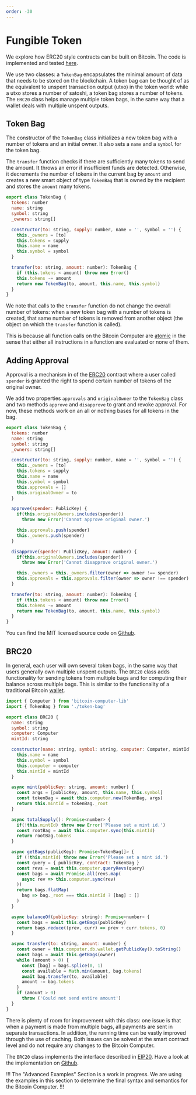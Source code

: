 ```yaml
---
order: -30
---
```


# Fungible Token

We explore how ERC20 style contracts can be built on Bitcoin. The code is implemented and tested [here](https://github.com/bitcoin-computer/BRC20).

We use two classes: a ``TokenBag`` encapsulates the minimal amount of data that needs to be stored on the blockchain. A token bag can be thought of as the equivalent to unspent transaction output (utxo) in the token world: while a utxo stores a number of satoshi, a token bag stores a number of tokens. The ``ERC20`` class helps manage multiple token bags, in the same way that a wallet deals with multiple unspent outputs.

## Token Bag

The constructor of the ``TokenBag`` class initializes a new token bag with a number of tokens and an initial owner. It also sets a ``name`` and a ``symbol`` for the token bag.

The ``transfer`` function checks if there are sufficiently many tokens to send the amount. It throws an error if insufficient funds are detected. Otherwise, it decrements the number of tokens in the current bag by ``amount`` and creates a new smart object of type ``TokenBag`` that is owned by the recipient and stores the ``amount`` many tokens.

```js
export class TokenBag {
  tokens: number
  name: string
  symbol: string
  _owners: string[]

  constructor(to: string, supply: number, name = '', symbol = '') {
    this._owners = [to]
    this.tokens = supply
    this.name = name
    this.symbol = symbol
  }

  transfer(to: string, amount: number): TokenBag {
    if (this.tokens < amount) throw new Error()
    this.tokens -= amount
    return new TokenBag(to, amount, this.name, this.symbol)
  }
}
```

We note that calls to the ``transfer`` function do not change the overall number of tokens: when a new token bag with a number of tokens is created, that same number of tokens is removed from another object (the object on which the ``transfer`` function is called).

This is because all function calls on the Bitcoin Computer are [atomic](https://en.m.wikipedia.org/wiki/Atomicity_(database_systems)) in the sense that either all instructions in a function are evaluated or none of them.

## Adding Approval

Approval is a mechanism in of the [ERC20](https://github.com/OpenZeppelin/openzeppelin-contracts/blob/master/contracts/token/ERC20/ERC20.sol) contract where a user called ``spender`` is granted the right to spend certain number of tokens of the original owner.

We add two properties ``approvals`` and ``originalOwner`` to the ``TokenBag`` class and two methods ``approve`` and ``disapprove`` to grant and revoke approval. For now, these methods work on an all or nothing bases for all tokens in the bag.

```js #12-13,16-22,24-30
export class TokenBag {
  tokens: number
  name: string
  symbol: string
  _owners: string[]

  constructor(to: string, supply: number, name = '', symbol = '') {
    this._owners = [to]
    this.tokens = supply
    this.name = name
    this.symbol = symbol
    this.approvals = []
    this.originalOwner = to
  }

  approve(spender: PublicKey) {
    if(this.originalOwners.includes(spender))
      throw new Error('Cannot approve original owner.')

    this.approvals.push(spender)
    this._owners.push(spender)
  }

  disapprove(spender: PublicKey, amount: number) {
    if(this.originalOwners.includes(spender))
      throw new Error('Cannot disapprove original owner.')

    this._owners = this._owners.filter(owner => owner !== spender)
    this.approvals = this.approvals.filter(owner => owner !== spender)
  }

  transfer(to: string, amount: number): TokenBag {
    if (this.tokens < amount) throw new Error()
    this.tokens -= amount
    return new TokenBag(to, amount, this.name, this.symbol)
  }
}
```

You can find the MIT licensed source code on [Github](https://github.com/bitcoin-computer/BRC20/blob/master/src/token-bag.ts).

## BRC20

In general, each user will own several token bags, in the same way that users generally own multiple unspent outputs. The ``BRC20`` class adds functionality for sending tokens from multiple bags and for computing their balance across multiple bags. This is similar to the functionality of a traditional Bitcoin [wallet](wallet.md).

```js
import { Computer } from 'bitcoin-computer-lib'
import { TokenBag } from './token-bag'

export class BRC20 {
  name: string
  symbol: string
  computer: Computer
  mintId: string

  constructor(name: string, symbol: string, computer: Computer, mintId?: string) {
    this.name = name
    this.symbol = symbol
    this.computer = computer
    this.mintId = mintId
  }

  async mint(publicKey: string, amount: number) {
    const args = [publicKey, amount, this.name, this.symbol]
    const tokenBag = await this.computer.new(TokenBag, args)
    return this.mintId = tokenBag._root
  }

  async totalSupply(): Promise<number> {
    if(!this.mintId) throw new Error('Please set a mint id.')
    const rootBag = await this.computer.sync(this.mintId)
    return rootBag.tokens
  }

  async getBags(publicKey): Promise<TokenBag[]> {
    if (!this.mintId) throw new Error('Please set a mint id.')
    const query = { publicKey, contract: TokenBag }
    const revs = await this.computer.queryRevs(query)
    const bags = await Promise.all(revs.map(
      async rev => this.computer.sync(rev)
    ))
    return bags.flatMap(
      bag => bag._root === this.mintId ? [bag] : []
    )
  }

  async balanceOf(publicKey: string): Promise<number> {
    const bags = await this.getBags(publicKey)
    return bags.reduce((prev, curr) => prev + curr.tokens, 0)
  }

  async transfer(to: string, amount: number) {
    const owner = this.computer.db.wallet.getPublicKey().toString()
    const bags = await this.getBags(owner)
    while (amount > 0) {
      const [bag] = bags.splice(0, 1)
      const available = Math.min(amount, bag.tokens)
      await bag.transfer(to, available)
      amount -= bag.tokens
    }
    if (amount > 0)
      throw ('Could not send entire amount')
  }
}
```

There is plenty of room for improvement with this class: one issue is that when a payment is made from multiple bags, all payments are sent in separate transactions. In addition, the running time can be vastly improved through the use of caching. Both issues can be solved at the smart contract level and do not require any changes to the Bitcoin Computer.

The ``BRC20`` class implements the interface described in [EIP20](https://eips.ethereum.org/EIPS/eip-20). Have a look at the implementation on [Github](https://github.com/bitcoin-computer/BRC20/blob/master/src/brc-20.ts).

!!!
The "Advanced Examples" Section is a work in progress. We are using the examples in this section to determine the final syntax and semantics for the Bitcoin Computer.
!!!
